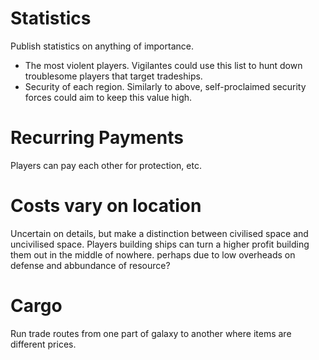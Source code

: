 # Statistics 
Publish statistics on anything of importance.

- The most violent players. Vigilantes could use this list to hunt down troublesome players that target tradeships.
- Security of each region. Similarly to above, self-proclaimed security forces could aim to keep this value high.

# Recurring Payments
Players can pay each other for protection, etc.

# Costs vary on location
Uncertain on details, but make a distinction between civilised space and uncivilised space. Players building ships can turn a higher profit building them out in the middle of nowhere. perhaps due to low overheads on defense and abbundance of resource?

# Cargo
Run trade routes from one part of galaxy to another where items are different prices.